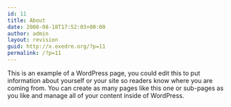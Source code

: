 ```yaml
---
id: 11
title: About
date: 2008-08-18T17:52:03+00:00
author: admin
layout: revision
guid: http://x.exedre.org/?p=11
permalink: /?p=11
---
```

This is an example of a WordPress page, you could edit this to put information about yourself or your site so readers know where you are coming from. You can create as many pages like this one or sub-pages as you like and manage all of your content inside of WordPress.